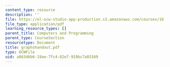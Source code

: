 ```yaml
---
content_type: resource
description: ''
file: https://ol-ocw-studio-app-production.s3.amazonaws.com/courses/16-01-unified-engineering-i-ii-iii-iv-fall-2005-spring-2006/a86346b619ae7fc482e7919bc7a03169_graphshandout.pdf
file_type: application/pdf
learning_resource_types: []
parent_title: Computers and Programming
parent_type: CourseSection
resourcetype: Document
title: graphshandout.pdf
type: OCWFile
uid: a86346b6-19ae-7fc4-82e7-919bc7a03169
---
```


